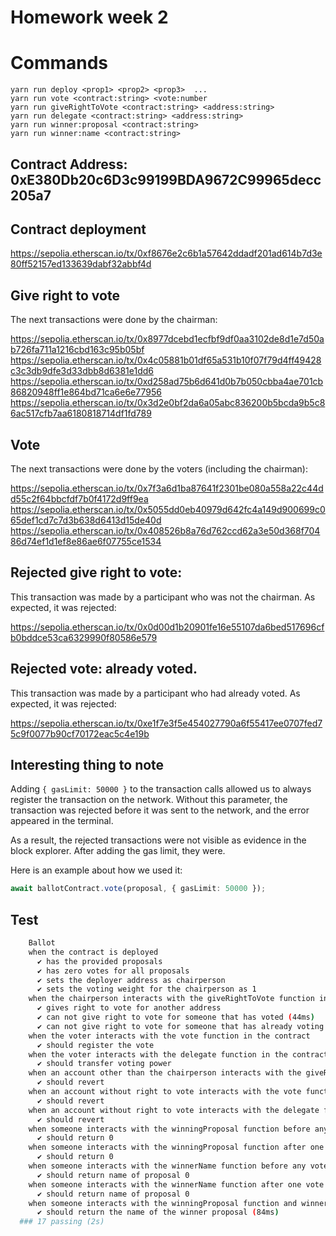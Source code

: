 # Homework week 2
# Commands 
```
yarn run deploy <prop1> <prop2> <prop3>  ...
yarn run vote <contract:string> <vote:number
yarn run giveRightToVote <contract:string> <address:string>
yarn run delegate <contract:string> <address:string>
yarn run winner:proposal <contract:string>
yarn run winner:name <contract:string> 
```
## Contract Address: 0xE380Db20c6D3c99199BDA9672C99965decc205a7

## Contract deployment

https://sepolia.etherscan.io/tx/0xf8676e2c6b1a57642ddadf201ad614b7d3e80ff52157ed133639dabf32abbf4d

## Give right to vote

The next transactions were done by the chairman:

https://sepolia.etherscan.io/tx/0x8977dcebd1ecfbf9df0aa3102de8d1e7d50ab726fa711a1216cbd163c95b05bf
https://sepolia.etherscan.io/tx/0x4c05881b01df65a531b10f07f79d4ff49428c3c3db9dfe3d33dbb8d6381e1dd6
https://sepolia.etherscan.io/tx/0xd258ad75b6d641d0b7b050cbba4ae701cb86820948ff1e864bd71ca6e6e77956
https://sepolia.etherscan.io/tx/0x3d2e0bf2da6a05abc836200b5bcda9b5c86ac517cfb7aa6180818714df1fd789

## Vote

The next transactions were done by the voters (including the chairman):

https://sepolia.etherscan.io/tx/0x7f3a6d1ba87641f2301be080a558a22c44dd55c2f64bbcfdf7b0f4172d9ff9ea
https://sepolia.etherscan.io/tx/0x5055dd0eb40979d642fc4a149d900699c065def1cd7c7d3b638d6413d15de40d
https://sepolia.etherscan.io/tx/0x408526b8a76d762ccd62a3e50d368f70486d74ef1d1ef8e86ae6f07755ce1534

## Rejected give right to vote:

This transaction was made by a participant who was not the chairman. As expected, it was rejected:

https://sepolia.etherscan.io/tx/0x0d00d1b20901fe16e55107da6bed517696cfb0bddce53ca6329990f80586e579

## Rejected vote: already voted.

This transaction was made by a participant who had already voted. As expected, it was rejected:

https://sepolia.etherscan.io/tx/0xe1f7e3f5e454027790a6f55417ee0707fed75c9f0077b90cf70172eac5c4e19b

## Interesting thing to note

Adding `{ gasLimit: 50000 }` to the transaction calls allowed us to always register the transaction on the network. Without this parameter, the transaction was rejected before it was sent to the network, and the error appeared in the terminal.

As a result, the rejected transactions were not visible as evidence in the block explorer. After adding the gas limit, they were.

Here is an example about how we used it:

```typescript
await ballotContract.vote(proposal, { gasLimit: 50000 });
```

## Test
```bash
    Ballot
    when the contract is deployed
      ✔ has the provided proposals
      ✔ has zero votes for all proposals
      ✔ sets the deployer address as chairperson
      ✔ sets the voting weight for the chairperson as 1
    when the chairperson interacts with the giveRightToVote function in the contract
      ✔ gives right to vote for another address
      ✔ can not give right to vote for someone that has voted (44ms)
      ✔ can not give right to vote for someone that has already voting rights
    when the voter interacts with the vote function in the contract
      ✔ should register the vote
    when the voter interacts with the delegate function in the contract
      ✔ should transfer voting power
    when an account other than the chairperson interacts with the giveRightToVote function in the contract
      ✔ should revert
    when an account without right to vote interacts with the vote function in the contract
      ✔ should revert
    when an account without right to vote interacts with the delegate function in the contract
      ✔ should revert
    when someone interacts with the winningProposal function before any votes are cast
      ✔ should return 0
    when someone interacts with the winningProposal function after one vote is cast for the first proposal
      ✔ should return 0
    when someone interacts with the winnerName function before any votes are cast
      ✔ should return name of proposal 0
    when someone interacts with the winnerName function after one vote is cast for the first proposal
      ✔ should return name of proposal 0
    when someone interacts with the winningProposal function and winnerName after 5 random votes are cast for the proposals
      ✔ should return the name of the winner proposal (84ms)
  ### 17 passing (2s)
```